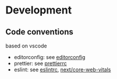 # Development

## Code conventions

based on vscode

- editorconfig: see [editorconfig](./editorconfig)
- prettier: see [prettierrc](./prettierrc)
- eslint: see [eslintrc](./eslintrc.json), [next/core-web-vitals](https://nextjs.org/docs/basic-features/eslint)
